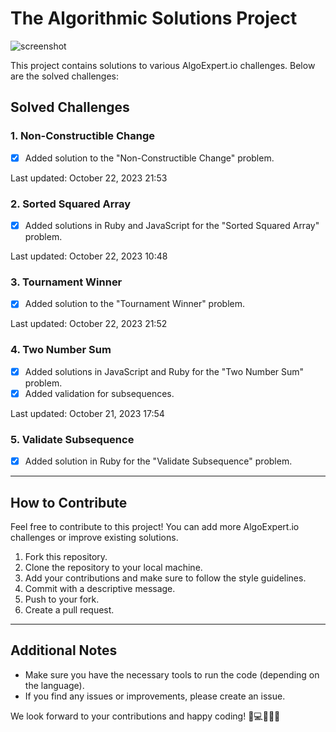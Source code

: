 # The Algorithmic Solutions Project

![screenshot](https://media.licdn.com/dms/image/C4E1BAQG9848diIW0Aw/company-background_10000/0/1584731689693?e=1698526800&v=beta&t=IPwQsUfhalEn7FvrdE3Cwg1F8AUu1EvgGHZOoV8JhXA)

This project contains solutions to various AlgoExpert.io challenges. Below are the solved challenges:

## Solved Challenges

### 1. Non-Constructible Change
- [x] Added solution to the "Non-Constructible Change" problem.

Last updated: October 22, 2023 21:53

### 2. Sorted Squared Array
- [x] Added solutions in Ruby and JavaScript for the "Sorted Squared Array" problem.

Last updated: October 22, 2023 10:48

### 3. Tournament Winner
- [x] Added solution to the "Tournament Winner" problem.

Last updated: October 22, 2023 21:52

### 4. Two Number Sum
- [x] Added solutions in JavaScript and Ruby for the "Two Number Sum" problem.
- [x] Added validation for subsequences.

Last updated: October 21, 2023 17:54

### 5. Validate Subsequence
- [x] Added solution in Ruby for the "Validate Subsequence" problem.

---

## How to Contribute
Feel free to contribute to this project! You can add more AlgoExpert.io challenges or improve existing solutions.

1. Fork this repository.
2. Clone the repository to your local machine.
3. Add your contributions and make sure to follow the style guidelines.
4. Commit with a descriptive message.
5. Push to your fork.
6. Create a pull request.

---

## Additional Notes

- Make sure you have the necessary tools to run the code (depending on the language).
- If you find any issues or improvements, please create an issue.

We look forward to your contributions and happy coding! 🚀💻🔨👨‍💻
